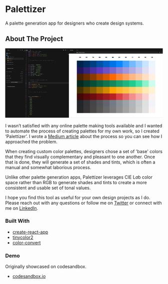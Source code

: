 # Palettizer
A palette generation app for designers who create design systems.

<!-- ABOUT THE PROJECT -->
## About The Project

<img src="images/hero.png">

I wasn’t satisfied with any online palette making tools available and I wanted to automate the process of creating palettes for my own work, so I created ‘Palettizer’. I wrote a [Medium article](https://uxdesign.cc/color-palettes-for-design-systems-part-i-f18d7fa1cd98) about the process so you can see how I approached the problem.

When creating custom color palettes, designers chose a set of 'base' colors that they find visually complementary and pleasant to one another. Once that is done, they will generate a set of shades and tints, which is often a manual and somewhat laborious process.

Unlike other palette generation apps, Palettizer leverages CIE L*a*b color space rather than RGB to generate shades and tints to create a more consistent and usable set of tonal values.

I hope you find this tool as useful for your own design projects as I do. Please reach out with any questions or follow me on [Twitter](https://twitter.com/caoimghgin) or connect with me on [LinkedIn](https://www.linkedin.com/in/kevinrmuldoon/). 

### Built With

* [create-react-app](https://github.com/facebook/create-react-app)
* [tinycolor2](https://www.npmjs.com/package/tinycolor2)
* [color-convert](https://www.npmjs.com/package/color-convert)

### Demo

Originally showcased on codesandbox.

* [codesandbox.io](https://codesandbox.io/s/palettizer-d0fop?file=/src/App.js)